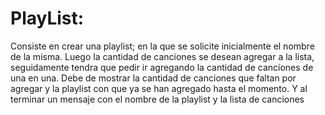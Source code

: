 # PlayList:
Consiste en crear una playlist; en la que se solicite inicialmente el nombre de la misma. Luego la cantidad de canciones se desean agregar a la lista, seguidamente tendra que pedir ir agregando la cantidad de canciones de una en una. Debe de mostrar la cantidad de canciones que faltan por agregar y la playlist con que ya se han agregado hasta el momento. Y al terminar un mensaje con el nombre de la playlist y la lista de canciones
